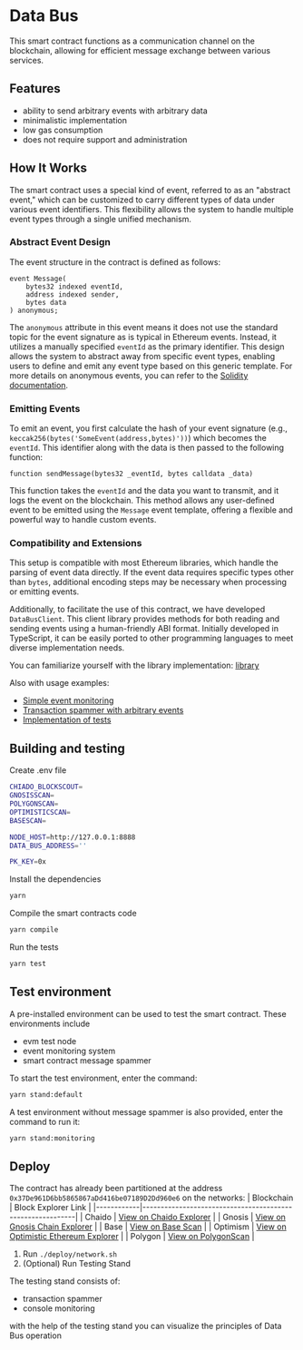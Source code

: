 # Data Bus
This smart contract functions as a communication channel on the blockchain, allowing for efficient message exchange between various services.

## Features

- ability to send arbitrary events with arbitrary data
- minimalistic implementation
- low gas consumption
- does not require support and administration

## How It Works

The smart contract uses a special kind of event, referred to as an "abstract event," which can be customized to carry different types of data under various event identifiers. This flexibility allows the system to handle multiple event types through a single unified mechanism.

### Abstract Event Design

The event structure in the contract is defined as follows:

```solidity
event Message(
    bytes32 indexed eventId,
    address indexed sender,
    bytes data
) anonymous;
```

The `anonymous` attribute in this event means it does not use the standard topic for the event signature as is typical in Ethereum events. Instead, it utilizes a manually specified `eventId` as the primary identifier. This design allows the system to abstract away from specific event types, enabling users to define and emit any event type based on this generic template. For more details on anonymous events, you can refer to the [Solidity documentation](https://docs.soliditylang.org/en/latest/abi-spec.html#events).

### Emitting Events

To emit an event, you first calculate the hash of your event signature (e.g., `keccak256(bytes('SomeEvent(address,bytes)'))`) which becomes the `eventId`. This identifier along with the data is then passed to the following function:

```solidity
function sendMessage(bytes32 _eventId, bytes calldata _data)
```

This function takes the `eventId` and the data you want to transmit, and it logs the event on the blockchain. This method allows any user-defined event to be emitted using the `Message` event template, offering a flexible and powerful way to handle custom events.

### Compatibility and Extensions

This setup is compatible with most Ethereum libraries, which handle the parsing of event data directly. If the event data requires specific types other than `bytes`, additional encoding steps may be necessary when processing or emitting events.

Additionally, to facilitate the use of this contract, we have developed `DataBusClient`. This client library provides methods for both reading and sending events using a human-friendly ABI format. Initially developed in TypeScript, it can be easily ported to other programming languages to meet diverse implementation needs.

You can familiarize yourself with the library implementation: [library](/client/index.ts)

Also with usage examples:
- [Simple event monitoring](monitoring/index.ts)
- [Transaction spammer with arbitrary events](scripts/lib/spammer.ts)
- [Implementation of tests](test/DataBus.test.ts)

## Building and testing
Create .env file
```sh
CHIADO_BLOCKSCOUT=
GNOSISSCAN=
POLYGONSCAN=
OPTIMISTICSCAN=
BASESCAN=

NODE_HOST=http://127.0.0.1:8888
DATA_BUS_ADDRESS=''

PK_KEY=0x
```

Install the dependencies
```sh
yarn
```
Compile the smart contracts code 
```sh
yarn compile
```
Run the tests
```sh
yarn test
```

## Test environment
A pre-installed environment can be used to test the smart contract. These environments include

- evm test node
- event monitoring system
- smart contract message spammer

To start the test environment, enter the command:

```sh
yarn stand:default
```

A test environment without message spammer is also provided, enter the command to run it:

```sh
yarn stand:monitoring
```

## Deploy

The contract has already been partitioned at the address `0x37De961D6bb5865867aDd416be07189D2Dd960e6` on the networks:
| Blockchain | Block Explorer Link                                       |
|------------|-----------------------------------------------------------|
| Chaido     | [View on Chaido Explorer](https://gnosis-chiado.blockscout.com/address/0x37De961D6bb5865867aDd416be07189D2Dd960e6) |
| Gnosis     | [View on Gnosis Chain Explorer](https://blockscout.com/xdai/mainnet/address/0x37De961D6bb5865867aDd416be07189D2Dd960e6) |
| Base       | [View on Base Scan](https://basescan.org/address/0x37De961D6bb5865867aDd416be07189D2Dd960e6) |
| Optimism   | [View on Optimistic Ethereum Explorer](https://optimistic.etherscan.io/address/0x37De961D6bb5865867aDd416be07189D2Dd960e6) |
| Polygon    | [View on PolygonScan](https://polygonscan.com/address/0x37De961D6bb5865867aDd416be07189D2Dd960e6) |


1. Run `./deploy/network.sh`
2. (Optional) Run Testing Stand

The testing stand consists of:
- transaction spammer
- console monitoring

with the help of the testing stand you can visualize the principles of Data Bus operation

